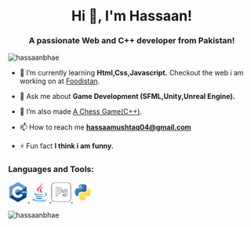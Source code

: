 <h1 align="center">Hi 👋, I'm Hassaan!</h1>
<h3 align="center">A passionate Web and C++ developer from Pakistan!</h3>

<p align="left"> <img src="https://komarev.com/ghpvc/?username=hassaanbhae&label=Profile%20views&color=0e75b6&style=flat" alt="hassaanbhae" /> </p>

- 🌱 I’m currently learning **Html,Css,Javascript.** Checkout the web i am working on at [Foodistan](https://hassaanbhae.github.io/Foodistan/).

- 💬 Ask me about **Game Development (SFML,Unity,Unreal Engine).**
  
- 🔭 I’m also made [A Chess Game(C++)](https://github.com/HassaanBhae/Chess-Game-C-Plus-SFML).

- 📫 How to reach me **hassaamushtaq04@gmail.com**

- ⚡ Fun fact **I think i am funny.**

<p align="left">
</p>

<h3 align="left">Languages and Tools:</h3>
<p align="left"> <a href="https://www.w3schools.com/cpp/" target="_blank" rel="noreferrer"> <img src="https://raw.githubusercontent.com/devicons/devicon/master/icons/cplusplus/cplusplus-original.svg" alt="cplusplus" width="40" height="40"/> </a> <a href="https://www.java.com" target="_blank" rel="noreferrer"> <img src="https://raw.githubusercontent.com/devicons/devicon/master/icons/java/java-original.svg" alt="java" width="40" height="40"/> </a> <a href="https://www.photoshop.com/en" target="_blank" rel="noreferrer"> <img src="https://raw.githubusercontent.com/devicons/devicon/master/icons/photoshop/photoshop-line.svg" alt="photoshop" width="40" height="40"/> </a> <a href="https://www.python.org" target="_blank" rel="noreferrer"> <img src="https://raw.githubusercontent.com/devicons/devicon/master/icons/python/python-original.svg" alt="python" width="40" height="40"/> </a> </p>

<p><img align="center" src="https://github-readme-stats.vercel.app/api/top-langs?username=hassaanbhae&show_icons=true&locale=en&layout=compact" alt="hassaanbhae" /></p>
